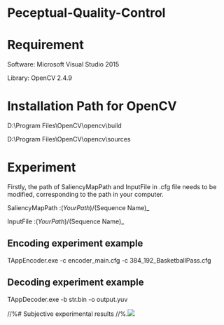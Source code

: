 # Peceptual-Quality-Control

# Requirement

Software: Microsoft Visual Studio 2015

Library: OpenCV 2.4.9


# Installation Path for OpenCV

D:\Program Files\OpenCV\opencv\build

D:\Program Files\OpenCV\opencv\sources


# Experiment

Firstly, the path of SaliencyMapPath and InputFile in .cfg file needs to be modified, corresponding to the path in your computer.

SaliencyMapPath     :$(Your Path)/$(Sequence Name)_

InputFile           :$(Your Path)/$(Sequence Name)_



## Encoding experiment example

TAppEncoder.exe -c encoder_main.cfg -c 384_192_BasketballPass.cfg


## Decoding experiment example

TAppDecoder.exe -b str.bin -o output.yuv

//%# Subjective experimental results
//%.<img src="https://github.com/simaniu/Peceptual-Quality-Control/tree/main/subjective_result/Television_interview/map.png">
